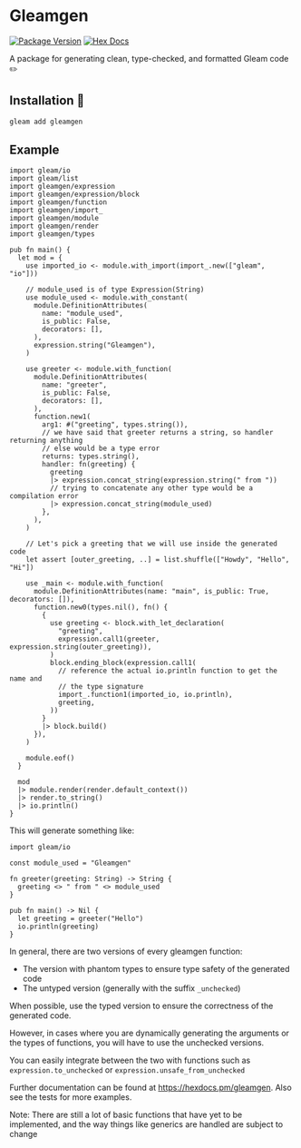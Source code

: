 # Gleamgen

[![Package Version](https://img.shields.io/hexpm/v/gleamgen?color=a6f0fc)](https://hex.pm/packages/gleamgen)
[![Hex Docs](https://img.shields.io/badge/hex-docs-ffaff3)](https://hexdocs.pm/gleamgen/)

A package for generating clean, type-checked, and formatted Gleam code ✏️

## Installation 🚀

```sh
gleam add gleamgen
```

## Example

```gleam
import gleam/io
import gleam/list
import gleamgen/expression
import gleamgen/expression/block
import gleamgen/function
import gleamgen/import_
import gleamgen/module
import gleamgen/render
import gleamgen/types

pub fn main() {
  let mod = {
    use imported_io <- module.with_import(import_.new(["gleam", "io"]))

    // module_used is of type Expression(String)
    use module_used <- module.with_constant(
      module.DefinitionAttributes(
        name: "module_used",
        is_public: False,
        decorators: [],
      ),
      expression.string("Gleamgen"),
    )

    use greeter <- module.with_function(
      module.DefinitionAttributes(
        name: "greeter",
        is_public: False,
        decorators: [],
      ),
      function.new1(
        arg1: #("greeting", types.string()),
        // we have said that greeter returns a string, so handler returning anything
        // else would be a type error
        returns: types.string(),
        handler: fn(greeting) {
          greeting
          |> expression.concat_string(expression.string(" from "))
          // trying to concatenate any other type would be a compilation error
          |> expression.concat_string(module_used)
        },
      ),
    )

    // Let's pick a greeting that we will use inside the generated code
    let assert [outer_greeting, ..] = list.shuffle(["Howdy", "Hello", "Hi"])

    use _main <- module.with_function(
      module.DefinitionAttributes(name: "main", is_public: True, decorators: []),
      function.new0(types.nil(), fn() {
        {
          use greeting <- block.with_let_declaration(
            "greeting",
            expression.call1(greeter, expression.string(outer_greeting)),
          )
          block.ending_block(expression.call1(
            // reference the actual io.println function to get the name and
            // the type signature
            import_.function1(imported_io, io.println),
            greeting,
          ))
        }
        |> block.build()
      }),
    )

    module.eof()
  }

  mod
  |> module.render(render.default_context())
  |> render.to_string()
  |> io.println()
}
```

This will generate something like:

```gleam
import gleam/io

const module_used = "Gleamgen"

fn greeter(greeting: String) -> String {
  greeting <> " from " <> module_used
}

pub fn main() -> Nil {
  let greeting = greeter("Hello")
  io.println(greeting)
}
```

In general, there are two versions of every gleamgen function:

- The version with phantom types to ensure type safety of the generated code
- The untyped version (generally with the suffix `_unchecked`)

When possible, use the typed version to ensure the correctness of the generated code.

However, in cases where you are dynamically generating the arguments or the
types of functions, you will have to use the unchecked versions.

You can easily integrate between the two with functions such as
`expression.to_unchecked` or `expression.unsafe_from_unchecked`

Further documentation can be found at <https://hexdocs.pm/gleamgen>.
Also see the tests for more examples.

Note: There are still a lot of basic functions that have yet to be implemented, and
the way things like generics are handled are subject to change
